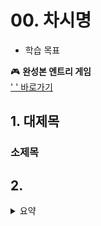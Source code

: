 # 00. 차시명

- 학습 목표 
  

🎮  **완성본 엔트리 게임**   
[' ' 바로가기](https://playentry.org) 


## 1. 대제목

### **소제목**




## 2.


<details>
<summary> 요약 </summary>
</details>